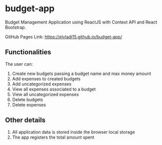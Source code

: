 # budget-app

Budget Management Application using ReactJS with Context API and React Bootstrap.

GitHub Pages Link: https://elvladi15.github.io/budget-app/

## Functionalities
The user can:
1. Create new budgets passing a budget name and max money amount
2. Add expenses to created budgets
3. Add uncategorized expenses
4. View all expenses associated to a budget
5. View all uncategorized expenses
6. Delete budgets
7. Delete expenses

## Other details

1. All application data is stored inside the browser local storage
2. The app registers the total amount spent
